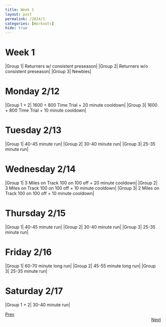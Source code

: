 ```yaml
---
title: Week 1
layout: post
permalink: /2024/1
categories: [Workouts]
hide: true
---
```



# Week 1

|Group 1| Returners w/ consistent preseason|
|Group 2| Returners w/o consistent preseason|
|Group 3| Newbies|

# Monday 2/12

|Group 1 + 2| 1600 + 800 Time Trial + 20 minute cooldown|
|Group 3| 1600 + 800 Time Trial + 10 minute cooldown|

# Tuesday 2/13

|Group 1| 40-45 minute run|
|Group 2| 30-40 minute run|
|Group 3| 25-35 minute run|

# Wednesday 2/14

|Group 1| 3 Miles on Track 100 on 100 off + 20 minute cooldown|
|Group 2| 3 Miles on Track 100 on 100 off + 10 minute cooldown|
|Group 3| 2 Miles on Track 100 on 100 off + 10 minute cooldown|

# Thursday 2/15

|Group 1| 40-45 minute run|
|Group 2| 30-40 minute run|
|Group 3| 25-35 minute run|

# Friday 2/16

|Group 1| 60-70 minute long run|
|Group 2| 45-55 minute long run|
|Group 3| 25-35 minute run|

# Saturday 2/17

|Group 1 + 2| 30-40 minute run|


<div style="text-align: left"> <a href="{{site.baseurl}}/2024/0">Prev</a></div> 
<div style="text-align: right"> <a href="{{site.baseurl}}/2024/2">Next</a></div>